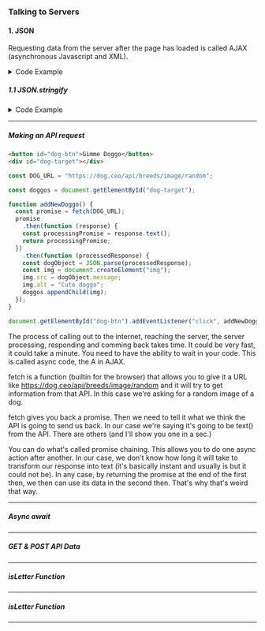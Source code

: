 ### Talking to Servers

#### 1. JSON

Requesting data from the server after the page has loaded is called AJAX (asynchronous Javascript and XML).

<details>
  <summary>Code Example</summary>

```javascript
// pretend this came from a server instead of me just declaring it here.
const responseFromServer = `{"name": "Luna","age": 10,"breed": "Havanese","location": {"city":"Seattle","state": "WA"}}`;

console.log(responseFromServer); // a string

const responseObject = JSON.parse(responseFromServer);

console.log(responseObject.name); // just the name
console.log(responseObject.location.city); // just the city
console.log(responseObject); // the whole object
```

```
<!-- Result -->
"{\"name\": \"Luna\",\"age\": 10,\"breed\": \"Havanese\",\"location\": {\"city\":\"Seattle\",\"state\": \"WA\"}}"
"Luna"
"Seattle"
Object {
  "age": 10,
  "breed": "Havanese",
  "location": Object {
    "city": "Seattle",
    "state": "WA",
  },
  "name": "Luna",
}
```

</details>

##### 1.1 JSON.stringify

<details>
  <summary>Code Example</summary>

```js
const dog = {
  name: "Luna",
  age: 10,
  breed: "Havanese",
  location: {
    city: "Seattle",
    state: "WA",
  },
};

const objString = JSON.stringify(dog);
console.log(objString);
```

```
<!-- Result -->
"{\"name\":\"Luna\",\"age\":10,\"breed\":\"Havanese\",\"location\":{\"city\":\"Seattle\",\"state\":\"WA\"}}"
```

</details>

---

##### Making an API request

```html
<button id="dog-btn">Gimme Doggo</button>
<div id="dog-target"></div>
```

```js
const DOG_URL = "https://dog.ceo/api/breeds/image/random";

const doggos = document.getElementById("dog-target");

function addNewDoggo() {
  const promise = fetch(DOG_URL);
  promise
    .then(function (response) {
    const processingPromise = response.text();
    return processingPromise;
  })
    .then(function (processedResponse) {
    const dogObject = JSON.parse(processedResponse);
    const img = document.createElement("img");
    img.src = dogObject.message;
    img.alt = "Cute doggo";
    doggos.appendChild(img);
  });
}

document.getElementById("dog-btn").addEventListener("click", addNewDoggo);
```

The process of calling out to the internet, reaching the server, the server processing, responding and comming back takes time.
It could be very fast, it could take a minute. You need to have the ability to wait in your code. This is called async code, the A in AJAX.

fetch is a function (builtin for the browser) that allows you to give it a URL like https://dog.ceo/api/breeds/image/random and it will try to get information from that API. In this case we're asking for a random image of a dog.

fetch gives you back a promise. Then we need to tell it what we think the API is going to send us back. In our case we're saying it's going to be text() from the API. There are others (and I'll show you one in a sec.)

You can do what's called promise chaining. This allows you to do one async action after another. In our case, we don't know how long it will take to transform our response into text (it's basically instant and usually is but it could not be). In any case, by returning the promise at the end of the first then, we then can use its data in the second then. That's why that's weird that way.

---

##### Async await

---

##### GET & POST API Data

---

##### isLetter Function

---

##### isLetter Function

---
